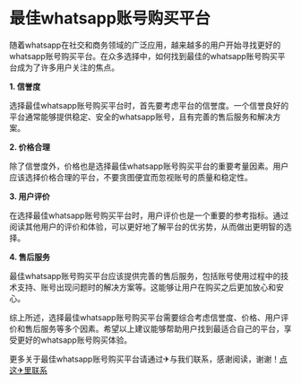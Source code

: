 # 最佳whatsapp账号购买平台

随着whatsapp在社交和商务领域的广泛应用，越来越多的用户开始寻找更好的whatsapp账号购买平台。在众多选择中，如何找到最佳的whatsapp账号购买平台成为了许多用户关注的焦点。

**1. 信誉度**

选择最佳whatsapp账号购买平台时，首先要考虑平台的信誉度。一个信誉良好的平台通常能够提供稳定、安全的whatsapp账号，且有完善的售后服务和解决方案。

**2. 价格合理**

除了信誉度外，价格也是选择最佳whatsapp账号购买平台的重要考量因素。用户应该选择价格合理的平台，不要贪图便宜而忽视账号的质量和稳定性。

**3. 用户评价**

在选择最佳whatsapp账号购买平台时，用户评价也是一个重要的参考指标。通过阅读其他用户的评价和体验，可以更好地了解平台的优劣势，从而做出更明智的选择。

**4. 售后服务**

最佳whatsapp账号购买平台应该提供完善的售后服务，包括账号使用过程中的技术支持、账号出现问题时的解决方案等。这能够让用户在购买之后更加放心和安心。

综上所述，选择最佳whatsapp账号购买平台需要综合考虑信誉度、价格、用户评价和售后服务等多个因素。希望以上建议能够帮助用户找到最适合自己的平台，享受更好的whatsapp账号购买体验。

更多关于最佳whatsapp账号购买平台请通过✈与我们联系，感谢阅读，谢谢！[点这✈里联系](https://d.k02.cc)